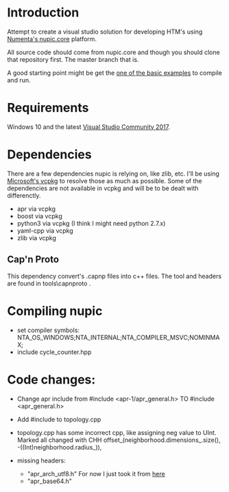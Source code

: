 # Introduction

Attempt to create a visual studio solution for developing HTM's using [Numenta's nupic.core](https://github.com/numenta/nupic.core) platform.

All source code should come from nupic.core and though you should clone that repository first. The master branch that is.

A good starting point might be get the [one of the basic examples](https://github.com/numenta/nupic.core/tree/master/src/examples/algorithms) to compile and run.

# Requirements

Windows 10 and the latest [Visual Studio Community 2017](https://www.visualstudio.com/downloads/).

# Dependencies

There are a few dependencies nupic is relying on, like zlib, etc. I'll be using [Microsoft's vcpkg](https://github.com/Microsoft/vcpkg) to resolve those as much as possible. 
Some of the dependencies are not available in vcpkg and will be to be dealt with differenctly.

* apr via vcpkg
* boost via vcpkg
* python3 via vcpkg (I think I might need python 2.7.x)
* yaml-cpp via vcpkg
* zlib via vcpkg

## Cap'n Proto

This dependency convert's .capnp files into c++ files. The tool and headers are found in tools\capnproto .

# Compiling nupic

* set compiler symbols: NTA_OS_WINDOWS;NTA_INTERNAL;NTA_COMPILER_MSVC;NOMINMAX;
* include cycle_counter.hpp

# Code changes:

* Change apr include from #include <apr-1/apr_general.h> TO #include <apr_general.h>
* Add #include <algorithm> to topology.cpp
* topology.cpp has some incorrect cpp, like assigning neg value to UInt. Marked all changed with CHH
   offset_(neighborhood.dimensions_.size(), -((Int)neighborhood.radius_)),

* missing headers:
    - "apr_arch_utf8.h" For now I just took it from [here](https://github.com/vpp-dev/mtcp/tree/master/apps/apache_benchmark/srclib/apr/include/arch/win32)
    - "apr_base64.h"





